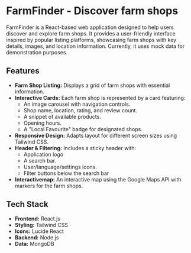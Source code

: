 # FarmFinder - Discover farm shops

FarmFinder is a React-based web application designed to help users discover and explore farm shops. It provides a user-friendly interface inspired by popular listing platforms, showcasing farm shops with key details, images, and location information. Currently, it uses mock data for demonstration purposes.

## Features

* **Farm Shop Listing:** Displays a grid of farm shops with essential information.
* **Interactive Cards:** Each farm shop is represented by a card featuring:
    * An image carousel with navigation controls.
    * Shop name, location, rating, and review count.
    * A snippet of available products.
    * Opening hours.
    * A "Local Favourite" badge for designated shops.
* **Responsive Design:** Adapts layout for different screen sizes using Tailwind CSS.
* **Header & Filtering:** Includes a sticky header with:
    * Application logo
    * A search bar.
    * User/language/settings icons.
    * Filter buttons below the search bar
* **Interactivemap:** An interactive map using the Google Maps API with markers for the farm shops.

## Tech Stack

* **Frontend:** React.js
* **Styling:** Tailwind CSS
* **Icons:** Lucide React
* **Backend:** Node.js
* **Data:** MongoDB
